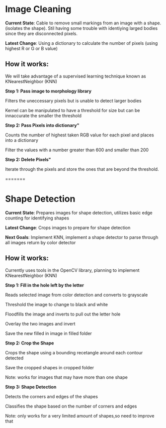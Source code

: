 # Image Cleaning
<div>
<p> <b>Current State</b>: Cable to remove small markings from an image with a shape. (isolates the shape). Stil having some trouble with identiying larged bodies since they are disconnected pixels.</p>
</div>

<div>
<p><strong>Latest Change</strong>: Using a dictionary to calculate the number of pixels (using highest R or G or B value) </p>

How it works:
-------------
<h> We will take advantage of a supervised learning technique known as KNearestNeighbor (KNN) <h>
 
<b>Step 1: Pass image to morphology library</b>
 <div>
   <p>Filters the uneccessary pixels but is unable to detect larger bodies</p> 
   <p>Kernel can be manipulated to have a threshold for size but can be innaccurate the smaller the threshold <p>

 </div>
<b>Step 2: Pass Pixels into dictionary" </b>
<div>
   <p>Counts the number of highest taken RGB value for each pixel and places into a dictionary</p>
   <p>Filter the values with a number greater than 600 and smaller than 200</p>
</div>
<b>Step 2: Delete Pixels" </b>
<div>
   <p>Iterate through the pixels and store the ones that are beyond the threshold.</p>
</div>

=======
# Shape Detection
<div>
<p> <b>Current State</b>: Prepares images for shape detection, utilizes basic edge counting for identifying shapes</p>
</div>

<div>
<p><strong>Latest Change</strong>: Crops images to prepare for shape detection </p>
</div>

<div>
<p><strong>Next Goals</strong>: Implement KNN, implement a shape detector to parse through all images return by color detector </p>
</div>
 

How it works:
-------------
<h> Currently uses tools in the OpenCV library, planning to implement KNearestNeighbor (KNN) <h>
 
<b>Step 1: Fill in the hole left by the letter </b>
 <div>
   <p>Reads selected image from color detection and converts to grayscale</p> 
   <p>Threshold the image to change to black and white <p> 
   <p>Floodfills the image and inverts to pull out the letter hole <p>
   <p>Overlay the two images and invert <p>
   <p>Save the new filled in image in filled folder</p>
 </div>
<b>Step 2: Crop the Shape </b>
<div>
   <p>Crops the shape using a bounding recetangle around each contour detected</p>
   <p>Save the cropped shapes in cropped folder </p>
  <p>Note: works for images that may have more than one shape</p>
</div>
<b>Step 3: Shape Detection </b>
 <div>
  <p>Detects the corners and edges of the shapes<p>
  <p>Classifies the shape based on the number of corners and edges<p>
  <p>Note: only works for a very limited amount of shapes,so need to improve that<p>
 </div>


